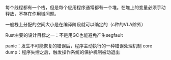 每个线程都有一个栈，但是每个应用程序通常都有一个堆。在堆上的变量必须手动释放，不存在作用域问题。

一般栈上分配的空间大小是在编译阶段就可以确定的（c种的VLA除外）

Rust主要的设计目标之一：不是用GC也能避免产生segfault

panic：发生不可能恢复的错误后，程序主动执行的一种错误处理机制
core dump：程序失控之后，触发操作系统的保护机制被动退出